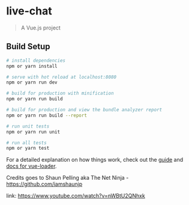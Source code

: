 # live-chat

> A Vue.js project

## Build Setup

``` bash
# install dependencies
npm or yarn install

# serve with hot reload at localhost:8080
npm or yarn run dev

# build for production with minification
npm or yarn run build

# build for production and view the bundle analyzer report
npm or yarn run build --report

# run unit tests
npm or yarn run unit

# run all tests
npm or yarn test
```

For a detailed explanation on how things work, check out the [guide](http://vuejs-templates.github.io/webpack/) and [docs for vue-loader](http://vuejs.github.io/vue-loader).

Credits goes to Shaun Pelling aka The Net Ninja - https://github.com/iamshaunjp

link: https://www.youtube.com/watch?v=nWBtU2QNhxk

